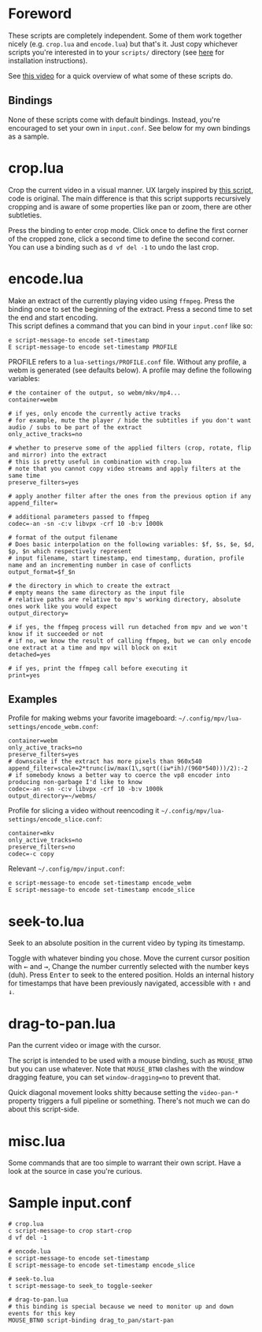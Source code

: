 # Foreword

These scripts are completely independent. Some of them work together nicely (e.g. `crop.lua` and `encode.lua`) but that's it. Just copy whichever scripts you're interested in to your `scripts/` directory (see [here](https://mpv.io/manual/master/#lua-scripting) for installation instructions).  

See [this video](https://vimeo.com/222879214) for a quick overview of what some of these scripts do.  

## Bindings

None of these scripts come with default bindings. Instead, you're encouraged to set your own in `input.conf`. See below for my own bindings as a sample.

# crop.lua

Crop the current video in a visual manner. UX largely inspired by [this script](https://github.com/aidanholm/mpv-easycrop), code is original. The main difference is that this script supports recursively cropping and is aware of some properties like pan or zoom, there are other subtleties.

Press the binding to enter crop mode. Click once to define the first corner of the cropped zone, click a second time to define the second corner.  
You can use a binding such as `d vf del -1` to undo the last crop.

# encode.lua

Make an extract of the currently playing video using `ffmpeg`. Press the binding once to set the beginning of the extract. Press a second time to set the end and start encoding.  
This script defines a command that you can bind in your `input.conf` like so:
```
e script-message-to encode set-timestamp
E script-message-to encode set-timestamp PROFILE
```

PROFILE refers to a `lua-settings/PROFILE.conf` file. Without any profile, a webm is generated (see defaults below). A profile may define the following variables:

```
# the container of the output, so webm/mkv/mp4...
container=webm

# if yes, only encode the currently active tracks
# for example, mute the player / hide the subtitles if you don't want audio / subs to be part of the extract
only_active_tracks=no

# whether to preserve some of the applied filters (crop, rotate, flip and mirror) into the extract
# this is pretty useful in combination with crop.lua
# note that you cannot copy video streams and apply filters at the same time
preserve_filters=yes

# apply another filter after the ones from the previous option if any 
append_filter=

# additional parameters passed to ffmpeg
codec=-an -sn -c:v libvpx -crf 10 -b:v 1000k

# format of the output filename
# Does basic interpolation on the following variables: $f, $s, $e, $d, $p, $n which respectively represent 
# input filename, start timestamp, end timestamp, duration, profile name and an incrementing number in case of conflicts
output_format=$f_$n

# the directory in which to create the extract
# empty means the same directory as the input file
# relative paths are relative to mpv's working directory, absolute ones work like you would expect
output_directory=

# if yes, the ffmpeg process will run detached from mpv and we won't know if it succeeded or not
# if no, we know the result of calling ffmpeg, but we can only encode one extract at a time and mpv will block on exit
detached=yes

# if yes, print the ffmpeg call before executing it
print=yes
```

## Examples

Profile for making webms your favorite imageboard: `~/.config/mpv/lua-settings/encode_webm.conf`:
```
container=webm
only_active_tracks=no
preserve_filters=yes
# downscale if the extract has more pixels than 960x540
append_filter=scale=2*trunc(iw/max(1\,sqrt((iw*ih)/(960*540)))/2):-2
# if somebody knows a better way to coerce the vp8 encoder into producing non-garbage I'd like to know
codec=-an -sn -c:v libvpx -crf 10 -b:v 1000k
output_directory=~/webms/
```
Profile for slicing a video without reencoding it `~/.config/mpv/lua-settings/encode_slice.conf`:
```
container=mkv
only_active_tracks=no
preserve_filters=no
codec=-c copy
```
Relevant `~/.config/mpv/input.conf`:
```
e script-message-to encode set-timestamp encode_webm
E script-message-to encode set-timestamp encode_slice
```

# seek-to.lua

Seek to an absolute position in the current video by typing its timestamp.

Toggle with whatever binding you chose. Move the current cursor position with <kbd>←</kbd> and <kbd>→</kbd>,  Change the number currently selected with the number keys (duh). Press <kbd>Enter</kbd> to seek to the entered position.
Holds an internal history for timestamps that have been previously navigated, accessible with <kbd>↑</kbd> and <kbd>↓</kbd>.

# drag-to-pan.lua

Pan the current video or image with the cursor.

The script is intended to be used with a mouse binding, such as `MOUSE_BTN0` but you can use whatever.
Note that `MOUSE_BTN0` clashes with the window dragging feature, you can set `window-dragging=no` to prevent that.

Quick diagonal movement looks shitty because setting the `video-pan-*` property triggers a full pipeline or something. There's not much we can do about this script-side.

# misc.lua

Some commands that are too simple to warrant their own script. Have a look at the source in case you're curious.  

# Sample input.conf

```
# crop.lua
c script-message-to crop start-crop
d vf del -1

# encode.lua
e script-message-to encode set-timestamp
E script-message-to encode set-timestamp encode_slice

# seek-to.lua
t script-message-to seek_to toggle-seeker

# drag-to-pan.lua
# this binding is special because we need to monitor up and down events for this key
MOUSE_BTN0 script-binding drag_to_pan/start-pan

```

